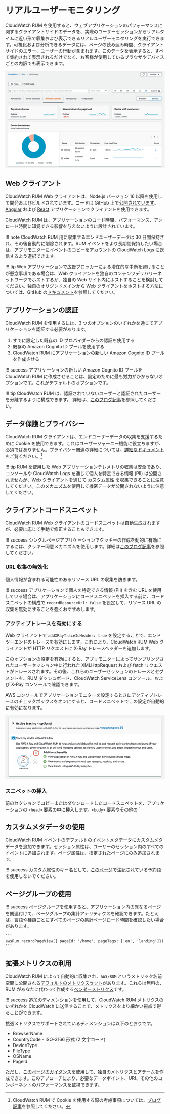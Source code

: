 # リアルユーザーモニタリング

CloudWatch RUM を使用すると、ウェブアプリケーションのパフォーマンスに関するクライアントサイドのデータを、実際のユーザーセッションからリアルタイムに近い形で収集および表示できるリアルユーザーモニタリングを実行できます。可視化および分析できるデータには、ページの読み込み時間、クライアントサイドのエラー、ユーザーの行動が含まれます。このデータを表示すると、すべて集約されて表示されるだけでなく、お客様が使用しているブラウザやデバイスごとの内訳でも表示できます。

![RUM アプリケーションモニターダッシュボードがデバイスの内訳を示している](../images/rum2.png)

## Web クライアント

CloudWatch RUM Web クライアントは、Node.js バージョン 16 以降を使用して開発およびビルドされています。コードは GitHub 上で[公開されています](https://github.com/aws-observability/aws-rum-web)。[Angular](https://github.com/aws-observability/aws-rum-web/blob/main/docs/cdn_angular.md) および [React](https://github.com/aws-observability/aws-rum-web/blob/main/docs/cdn_react.md) アプリケーションでクライアントを使用できます。

CloudWatch RUM は、アプリケーションのロード時間、パフォーマンス、アンロード時間に知覚できる影響を与えないように設計されています。

!!! note
    CloudWatch RUM 用に収集するエンドユーザーデータは 30 日間保持され、その後自動的に削除されます。RUM イベントをより長期間保持したい場合は、アプリモニターにイベントのコピーをアカウントの CloudWatch Logs に送信するよう選択できます。
    
!!! tip
    Web アプリケーションで広告ブロッカーによる潜在的な中断を避けることが懸念事項である場合は、Web クライアントを独自のコンテンツデリバリーネットワークでホストするか、独自の Web サイト内にホストすることを検討してください。独自のオリジンドメインから Web クライアントをホストする方法については、GitHub の[ドキュメント](https://github.com/aws-observability/aws-rum-web/blob/main/docs/cdn_installation.md)を参照してください。

## アプリケーションの認証

CloudWatch RUM を使用するには、3 つのオプションのいずれかを通じてアプリケーションを認証する必要があります。

1. すでに設定した既存の ID プロバイダーからの認証を使用する
2. 既存の Amazon Cognito ID プールを使用する  
3. CloudWatch RUM にアプリケーションの新しい Amazon Cognito ID プールを作成させる

!!! success
    アプリケーションの新しい Amazon Cognito ID プールを CloudWatch RUM に作成させることは、設定のために最も労力がかからないオプションです。これがデフォルトのオプションです。
    
!!! tip
    CloudWatch RUM は、認証されていないユーザーと認証されたユーザーを分離するように構成できます。 詳細は、[このブログ記事](https://aws.amazon.com/blogs/mt/how-to-isolate-signed-in-users-from-guest-users-within-amazon-cloudwatch-rum/)を参照してください。

## データ保護とプライバシー

CloudWatch RUM クライアントは、エンドユーザーデータの収集を支援するために Cookie を使用できます。これはユーザージャーニー機能に役立ちますが、必須ではありません。プライバシー関連の詳細については、[詳細なドキュメント](https://docs.aws.amazon.com/ja_jp/AmazonCloudWatch/latest/monitoring/CloudWatch-RUM-privacy.html) をご覧ください。[^1] 

!!! tip
    RUM を使用した Web アプリケーションテレメトリの収集は安全であり、コンソールや CloudWatch Logs を通じて個人を特定できる情報 (PII) は公開されませんが、Web クライアントを通じて [カスタム属性](https://docs.aws.amazon.com/ja_jp/AmazonCloudWatch/latest/monitoring/CloudWatch-RUM-custom-metadata.html) を収集できることに注意してください。このメカニズムを使用して機密データが公開されないように注意してください。

## クライアントコードスニペット

CloudWatch RUM Web クライアントのコードスニペットは自動生成されますが、必要に応じて手動で修正することもできます。

!!! success
    シングルページアプリケーションでクッキーの作成を動的に有効にするには、クッキー同意メカニズムを使用します。詳細は[このブログ記事](https://aws.amazon.com/blogs/mt/how-and-when-to-enable-session-cookies-with-amazon-cloudwatch-rum/)を参照してください。

### URL 収集の無効化

個人情報が含まれる可能性のあるリソース URL の収集を防ぎます。

!!! success
    アプリケーションで個人を特定できる情報 (PII) を含む URL を使用している場合は、アプリケーションにコードスニペットを挿入する前に、コードスニペットの構成で `recordResourceUrl: false` を設定して、リソース URL の収集を無効にすることを強くおすすめします。

### アクティブトレースを有効にする

Web クライアントで `addXRayTraceIdHeader: true` を設定することで、エンドツーエンドのトレースを有効にします。これにより、CloudWatch RUM Web クライアントが HTTP リクエストに X-Ray トレースヘッダーを追加します。

このオプションの設定を有効にすると、アプリモニターによってサンプリングされたユーザーセッション中に行われた XMLHttpRequest および fetch リクエストがトレースされます。その後、これらのユーザーセッションのトレースとセグメントを、RUM ダッシュボード、CloudWatch ServiceLens コンソール、および X-Ray コンソールで確認できます。

AWS コンソールでアプリケーションモニターを設定するときにアクティブトレースのチェックボックスをオンにすると、コードスニペットでこの設定が自動的に有効になります。

![RUM アプリケーションモニターのアクティブトレースの設定](../images/rum1.png)

### スニペットの挿入

前のセクションでコピーまたはダウンロードしたコードスニペットを、アプリケーションの `<head>` 要素の中に挿入します。`<body>` 要素やその他の `<script></script></body></head>

## カスタムメタデータの使用

CloudWatch RUM イベントのデフォルトの[イベントメタデータ](https://docs.aws.amazon.com/ja_jp/AmazonCloudWatch/latest/monitoring/CloudWatch-RUM-datacollected.html#CloudWatch-RUM-datacollected-metadata)にカスタムメタデータを追加できます。セッション属性は、ユーザーのセッション内のすべてのイベントに追加されます。ページ属性は、指定されたページにのみ追加されます。

!!! success
    カスタム属性のキー名として、[このページ](https://docs.aws.amazon.com/ja_jp/AmazonCloudWatch/latest/monitoring/CloudWatch-RUM-custom-metadata.html#CloudWatch-RUM-custom-metadata-syntax)で注記されている予約語を使用しないでください。

## ページグループの使用

!!! success
    ページグループを使用すると、アプリケーション内の異なるページを関連付けて、ページグループの集計アナリティクスを確認できます。たとえば、言語や種類ごとにすべてのページの集計ページロード時間を確認したい場合があります。

    ```
    awsRum.recordPageView({ pageId: '/home', pageTags: ['en', 'landing']})
    ```

## 拡張メトリクスの利用

CloudWatch RUM によって自動的に収集され、`AWS/RUM` というメトリック名前空間に公開される[デフォルトのメトリクスセット](https://docs.aws.amazon.com/ja_jp/AmazonCloudWatch/latest/monitoring/CloudWatch-RUM-metrics.html)があります。これらは無料の、RUM があなたに代わって作成する[ベンダーメトリクス](../../tools/metrics/#vended-metrics)です。 

!!! success
    追加のディメンションを使用して、CloudWatch RUM メトリクスのいずれかを CloudWatch に送信することで、メトリクスをより細かい視点で得ることができます。

拡張メトリクスでサポートされているディメンションは以下のとおりです。

- BrowserName
- CountryCode - ISO-3166 形式 (2 文字コード)  
- DeviceType
- FileType
- OSName
- PageId

ただし、[このページのガイダンス](https://aws.amazon.com/blogs/mt/create-metrics-and-alarms-for-specific-web-pages-amazon-cloudwatch-rum/)を使用して、独自のメトリクスとアラームを作成できます。このアプローチにより、必要なデータポイント、URI、その他のコンポーネントのパフォーマンスを監視できます。

[^1]: CloudWatch RUM で Cookie を使用する際の考慮事項については、[ブログ記事](https://aws.amazon.com/blogs/mt/how-and-when-to-enable-session-cookies-with-amazon-cloudwatch-rum/)を参照してください。
